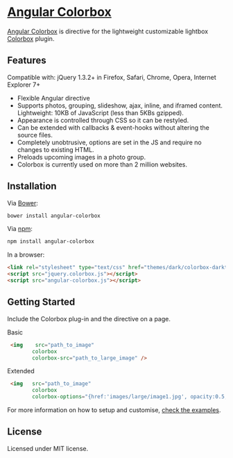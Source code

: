 [Angular Colorbox](http://igorlino.github.io/angular-colorbox/)
================================

[Angular Colorbox](http://igorlino.github.io/angular-colorbox/) is directive for the lightweight customizable lightbox [Colorbox](https://github.com/jackmoore/colorbox) plugin.

## Features

Compatible with: jQuery 1.3.2+ in Firefox, Safari, Chrome, Opera, Internet Explorer 7+

- Flexible Angular directive
- Supports photos, grouping, slideshow, ajax, inline, and iframed content.
Lightweight: 10KB of JavaScript (less than 5KBs gzipped).
- Appearance is controlled through CSS so it can be restyled.
- Can be extended with callbacks & event-hooks without altering the source files.
- Completely unobtrusive, options are set in the JS and require no changes to existing HTML.
- Preloads upcoming images in a photo group.
- Colorbox is currently used on more than 2 million websites.

## Installation

Via [Bower](http://bower.io/):

```bash
bower install angular-colorbox
```

Via [npm](https://www.npmjs.com/):

```bash
npm install angular-colorbox
```

In a browser:

```html
<link rel="stylesheet" type="text/css" href="themes/dark/colorbox-darktheme.css" media="screen" />
<script src="jquery.colorbox.js"></script>
<script src="angular-colorbox.js"></script>
```

## Getting Started

Include the Colorbox plug-in and the directive on a page.

Basic
```html
 <img    src="path_to_image" 
        colorbox
        colorbox-src="path_to_large_image" />
```

Extended
```html
 <img   src="path_to_image" 
        colorbox
        colorbox-options="{href:'images/large/image1.jpg', opacity:0.5, title:'A nice colorbox' }"
```

For more information on how to setup and customise, [check the examples](http://igorlino.github.io/angular-colorbox/).

## License
Licensed under MIT license.
